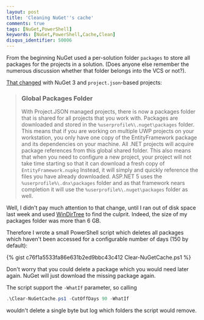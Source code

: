 ```yaml
---
layout: post
title: 'Cleaning NuGet''s cache'
comments: true
tags: [NuGet,PowerShell]
keywords: [NuGet,PowerShell,Cache,Clean]
disqus_identifier: 50006
---
```


From the beginning NuGet used a per-solution folder `packages` to store all packages for
the projects in a solution. (Does anyone else remember the numerous discussion whether
that folder belongs into the VCS or not?).

[That changed](http://blog.nuget.org/20151008/NuGet-3-What-and-Why.html) with NuGet 3 and
`project.json`-based projects:

> ### Global Packages Folder
>
> With Project.JSON managed projects, there is now a packages folder that is shared for
> all projects that you work with. Packages are downloaded and stored in the
> `%userprofile%\.nuget\packages` folder. This means that if you are working on multiple
> UWP projects on your workstation, you only have one copy of the EntityFramework package
> and its dependencies on your machine. All .NET projects will acquire package references
> from this global shared folder. This also means that when you need to configure a new
> project, your project will not take time starting so that it can download a fresh copy
> of `EntityFramework.nupkg` Instead, it will simply and quickly reference the files you
> have already downloaded. ASP.NET 5 uses the `%userprofile%\.dnx\packages` folder and as
> that framework nears completion it will use the `%userprofile%\.nuget\packages` folder
> as well.

Well, I didn't pay much attention to that change, until I ran out of disk space last
week and used [WinDirTree](https://windirstat.net/) to find the culprit. Indeed, the size
of my packages folder was more than 6 GB.

Therefore I wrote a small PowerShell script which deletes all packages which haven't
been accessed for a configurable number of days (150 by default):

{% gist c76f1a5533fa86e631b2ed9bbc43c412 Clear-NuGetCache.ps1 %}

Don't worry that you could delete a package which you would need later again. NuGet will
just download the missing package again.

The script support the `-WhatIf` parameter, so calling

```powershell
.\Clear-NuGetCache.ps1 -CutOffDays 90 -WhatIf
```
wouldn't delete a single byte but log which folders the script would remove.